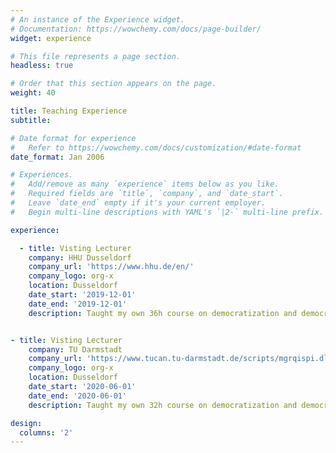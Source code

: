```yaml
---
# An instance of the Experience widget.
# Documentation: https://wowchemy.com/docs/page-builder/
widget: experience

# This file represents a page section.
headless: true

# Order that this section appears on the page.
weight: 40

title: Teaching Experience
subtitle:

# Date format for experience
#   Refer to https://wowchemy.com/docs/customization/#date-format
date_format: Jan 2006

# Experiences.
#   Add/remove as many `experience` items below as you like.
#   Required fields are `title`, `company`, and `date_start`.
#   Leave `date_end` empty if it's your current employer.
#   Begin multi-line descriptions with YAML's `|2-` multi-line prefix.

experience:

  - title: Visting Lecturer
    company: HHU Dusseldorf
    company_url: 'https://www.hhu.de/en/'
    company_logo: org-x
    location: Dusseldorf
    date_start: '2019-12-01'
    date_end: '2019-12-01'
    description: Taught my own 36h course on democratization and democratic backsliding.


- title: Visting Lecturer
    company: TU Darmstadt
    company_url: 'https://www.tucan.tu-darmstadt.de/scripts/mgrqispi.dll?APPNAME=CampusNet&PRGNAME=COURSEDETAILS&ARGUMENTS=-N000000000000002,-N000036,-N0,-N373765963157111,-N373765963175112,-N0,-N0,-N0'
    company_logo: org-x
    location: Dusseldorf
    date_start: '2020-06-01'
    date_end: '2020-06-01'
    description: Taught my own 32h course on democratization and democratic backsliding.

design:
  columns: '2'
---
```

